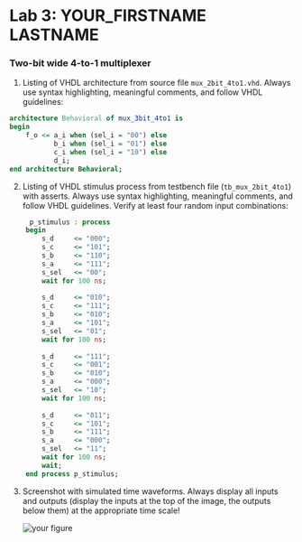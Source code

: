 # Lab 3: YOUR_FIRSTNAME LASTNAME

### Two-bit wide 4-to-1 multiplexer

1. Listing of VHDL architecture from source file `mux_2bit_4to1.vhd`. Always use syntax highlighting, meaningful comments, and follow VHDL guidelines:

```vhdl
architecture Behavioral of mux_3bit_4to1 is
begin
    f_o <= a_i when (sel_i = "00") else
           b_i when (sel_i = "01") else
           c_i when (sel_i = "10") else
           d_i;
end architecture Behavioral;
```

2. Listing of VHDL stimulus process from testbench file (`tb_mux_2bit_4to1`) with asserts. Always use syntax highlighting, meaningful comments, and follow VHDL guidelines. Verify at least four random input combinations:

```vhdl
     p_stimulus : process
    begin
       	s_d		<= "000";
        s_c 	<= "101"; 
        s_b 	<= "110"; 
        s_a 	<= "111";
        s_sel 	<= "00";
        wait for 100 ns;
        
        s_d		<= "010";
        s_c 	<= "111"; 
        s_b 	<= "010"; 
        s_a 	<= "101";
        s_sel 	<= "01";
        wait for 100 ns;
        
        s_d		<= "111";
        s_c 	<= "001"; 
        s_b 	<= "010"; 
        s_a 	<= "000";
        s_sel	<= "10";
        wait for 100 ns;
        
        s_d		<= "011";
        s_c 	<= "101"; 
        s_b 	<= "111"; 
        s_a 	<= "000";
        s_sel	<= "11";
        wait for 100 ns;
        wait;
    end process p_stimulus;
```

3. Screenshot with simulated time waveforms. Always display all inputs and outputs (display the inputs at the top of the image, the outputs below them) at the appropriate time scale!

   ![your figure]()
